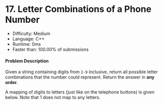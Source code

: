 # 17. Letter Combinations of a Phone Number
- Difficulty: Medium
- Language: C++
- Runtime: 0ms
- Faster than: 100.00% of submissions

#### Problem Description
Given a string containing digits from `2-9` inclusive, return all possible letter combinations that the number could represent. Return the answer in **any order**.

A mapping of digits to letters (just like on the telephone buttons) is given below. Note that 1 does not map to any letters.